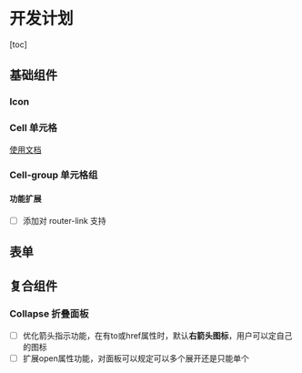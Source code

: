 # 开发计划
[toc]

## 基础组件

### Icon

### Cell 单元格
[使用文档](./base/cell.md)

### Cell-group 单元格组

#### 功能扩展
- [ ] 添加对 router-link 支持

## 表单

## 复合组件

### Collapse 折叠面板
- [ ] 优化箭头指示功能，在有to或href属性时，默认**右箭头图标**，用户可以定自己的图标
- [ ] 扩展open属性功能，对面板可以规定可以多个展开还是只能单个